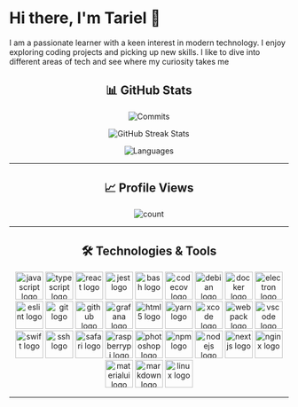 # Hi there,  I'm Tariel 👋

 I am a passionate learner with a keen interest in modern technology. I enjoy exploring coding projects and picking up new skills. I like to dive into different areas of tech and see where my curiosity takes me

<div align="center">

## 📊 GitHub Stats

![Commits](https://github-readme-stats.vercel.app/api?username=iamlite&theme=ambient_gradient&hide_border=false&include_all_commits=false&count_private=false)

![GitHub Streak Stats](https://github-readme-streak-stats.herokuapp.com/?user=iamlite&theme=ambient_gradient&hide_border=false)

![Languages](https://github-readme-stats.vercel.app/api/top-langs/?username=iamlite&theme=ambient_gradient&hide_border=false&include_all_commits=false&count_private=false&layout=compact)

</div>

---

<div align="center">

## 📈 Profile Views

  <img src="https://profile-counter.glitch.me/iamlite/count.svg?" alt=count />
</div>

---

<div align="center">

## 🛠️ Technologies & Tools

  <img src="https://cdn.jsdelivr.net/gh/devicons/devicon/icons/javascript/javascript-original.svg" height="50" alt="javascript logo"  />

  <img src="https://cdn.jsdelivr.net/gh/devicons/devicon/icons/typescript/typescript-original.svg" height="50" alt="typescript logo"  />
  
  <img src="https://cdn.jsdelivr.net/gh/devicons/devicon/icons/react/react-original.svg" height="50" alt="react logo"  />
  
  <img src="https://cdn.jsdelivr.net/gh/devicons/devicon/icons/jest/jest-plain.svg" height="50" alt="jest logo"  />
  
  <img src="https://cdn.jsdelivr.net/gh/devicons/devicon/icons/bash/bash-original.svg" height="50" alt="bash logo"  />
  
  <img src="https://cdn.jsdelivr.net/gh/devicons/devicon/icons/codecov/codecov-plain.svg" height="50" alt="codecov logo"  />
  
  <img src="https://cdn.jsdelivr.net/gh/devicons/devicon/icons/debian/debian-original.svg" height="50" alt="debian logo"  />
  
  <img src="https://cdn.jsdelivr.net/gh/devicons/devicon/icons/docker/docker-original.svg" height="50" alt="docker logo"  />
  
  <img src="https://cdn.jsdelivr.net/gh/devicons/devicon/icons/electron/electron-original.svg" height="50" alt="electron logo"  />
  
  <img src="https://cdn.jsdelivr.net/gh/devicons/devicon/icons/eslint/eslint-original.svg" height="50" alt="eslint logo"  />
  
  <img src="https://cdn.jsdelivr.net/gh/devicons/devicon/icons/git/git-original.svg" height="50" alt="git logo"  />
  
  <img src="https://cdn.jsdelivr.net/gh/devicons/devicon/icons/github/github-original.svg" height="50" alt="github logo"  />
  
  <img src="https://cdn.jsdelivr.net/gh/devicons/devicon/icons/grafana/grafana-original.svg" height="50" alt="grafana logo"  />
  
  <img src="https://cdn.jsdelivr.net/gh/devicons/devicon/icons/html5/html5-original.svg" height="50" alt="html5 logo"  />
  
  <img src="https://cdn.jsdelivr.net/gh/devicons/devicon/icons/yarn/yarn-original.svg" height="50" alt="yarn logo"  />
  
  <img src="https://cdn.jsdelivr.net/gh/devicons/devicon/icons/xcode/xcode-original.svg" height="50" alt="xcode logo"  />
  
  <img src="https://cdn.jsdelivr.net/gh/devicons/devicon/icons/webpack/webpack-original.svg" height="50" alt="webpack logo"  />
  
  <img src="https://cdn.jsdelivr.net/gh/devicons/devicon/icons/vscode/vscode-original.svg" height="50" alt="vscode logo"  />
  
  <img src="https://cdn.jsdelivr.net/gh/devicons/devicon/icons/swift/swift-original.svg" height="50" alt="swift logo"  />
  
  <img src="https://cdn.jsdelivr.net/gh/devicons/devicon/icons/ssh/ssh-original.svg" height="50" alt="ssh logo"  />
  
  <img src="https://cdn.jsdelivr.net/gh/devicons/devicon/icons/safari/safari-original.svg" height="50" alt="safari logo"  />
  
  <img src="https://cdn.jsdelivr.net/gh/devicons/devicon/icons/raspberrypi/raspberrypi-original.svg" height="50" alt="raspberrypi logo"  />
  
  <img src="https://cdn.jsdelivr.net/gh/devicons/devicon/icons/photoshop/photoshop-plain.svg" height="50" alt="photoshop logo"  />
  
  <img src="https://cdn.jsdelivr.net/gh/devicons/devicon/icons/npm/npm-original-wordmark.svg" height="50" alt="npm logo"  />
  
  <img src="https://cdn.jsdelivr.net/gh/devicons/devicon/icons/nodejs/nodejs-original.svg" height="50" alt="nodejs logo"  />
  
  <img src="https://cdn.jsdelivr.net/gh/devicons/devicon/icons/nextjs/nextjs-original.svg" height="50" alt="nextjs logo"  />
  
  <img src="https://cdn.jsdelivr.net/gh/devicons/devicon/icons/nginx/nginx-original.svg" height="50" alt="nginx logo"  />
  
  <img src="https://cdn.jsdelivr.net/gh/devicons/devicon/icons/materialui/materialui-original.svg" height="50" alt="materialui logo"  />
  
  <img src="https://cdn.jsdelivr.net/gh/devicons/devicon/icons/markdown/markdown-original.svg" height="50" alt="markdown logo"  />
  
  <img src="https://cdn.jsdelivr.net/gh/devicons/devicon/icons/linux/linux-original.svg" height="50" alt="linux logo"  />
</div>

---
